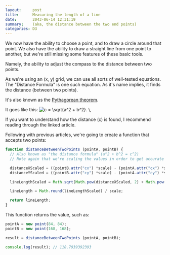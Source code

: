 ```yaml
---
layout:     post
title:      Measuring the length of a line
date:       2043-06-14 12:31:19
summary:    (aka, the distance between the two end points)
categories: D3
---
```


We now have the ability to choose a point, and to draw a circle around that point. We also have the ability to draw a straight line from one point to another, but we're still missing some features of these basic tools.

Namely, the ability to adjust the compass to the distance between two points.

As we're using an (x, y) grid, we can use all sorts of well-tested equations. The "Distance Formula" is one such equation. As it's name implies, it finds the distance (between two points).

It's also known as the [Pythagorean theorem](https://en.wikipedia.org/wiki/Pythagorean_theorem).

It goes like this: <img class="mwe-math-fallback-image-inline tex" alt=" c = \sqrt{a^2 + b^2}. \," src="http://upload.wikimedia.org/math/4/9/a/49a65217b7d35663efc6e558c0ffdba0.png">

If you want to understand how the distance (c) is found, I recommend reading through the linked article.

Following with previous articles, we're going to create a function that accepts two points:

```js
function distanceBetweenTwoPoints (pointA, pointB) {
  // Also known as "the distance formula" (a^2 + b^2 = c^2)
  // Note again that we're scaling the values in order to get accurate results

  distanceXScaled = ((pointB.attr("cx") *scale) - (pointA.attr("cx") *scale));
  distanceYScaled = ((pointB.attr("cy") *scale) - (pointA.attr("cy") *scale));

  lineLengthScaled = Math.sqrt(Math.pow(distanceXScaled, 2) + Math.pow(distanceYScaled, 2));

  lineLength = Math.round(lineLengthScaled) / scale;

  return lineLength;
}
```
This function returns the value, such as:

```js
pointA = new point(84, 84);
pointB = new point(168, 168);

result = distanceBetweenTwoPoints (pointA, pointB);

console.log(result); // 118.7939392393
```

<script>
    svgsize = 252;

    var margin = {top: 1, right: 1, bottom: 1, left: 1};

    var width = svgsize - margin.left - margin.right,
        height = svgsize - margin.top - margin.bottom;

    var drawing = d3.select(".D3Header").append("svg")
    .attr("width", width + margin.left + margin.right)
    .attr("height", height + margin.top + margin.bottom)
    .append("g")
    .attr("transform", "translate(" + margin.left + "," + margin.top + ")");

    A = new point( 84, 84, "A (84, 84)");
    B = new point( 168, 168, "B (168, 168)");
    distance = distanceBetweenTwoPoints (A, B);
    distanceRounded = (Math.round(distance * 10))  /10;

    circleFilled(A, 7);
    circleFilled(B, 7);

    var myLine = drawing.append("svg:line")
    //x to the left
    .attr("x1", A.attr("cx"))
    .attr("y1", A.attr("cy"))
    .attr("x2", B.attr("cx"))
    .attr("y2", B.attr("cy"))
    .attr("stroke-width", 3)
	.style("font-size", "12px")
    .style("stroke", "black");
    
    drawing.append("text")
	.attr("x", parseInt(A.attr("cx")) + 7)
	.attr("y", parseInt(A.attr("cy")) - 7)
	.text(A.attr("label"))
	.style("font-size", "12px")
	.style("font-weight", "bold")

	drawing.append("text")
	.attr("x", parseInt(B.attr("cx")) + 7)
	.attr("y", parseInt(B.attr("cy")) - 7)
	.text(B.attr("label"))
	.style("font-size", "12px")
	.style("font-weight", "bold")
	
	drawing.append("text")
	.attr("x", 148)
	.attr("y", 30)
	.style("font-weight", "bold") //Usually we want labels to be bolded
	.style("font-size", "20px")
	.text(distanceRounded)
   .attr("transform", "rotate(45)");
</script>
